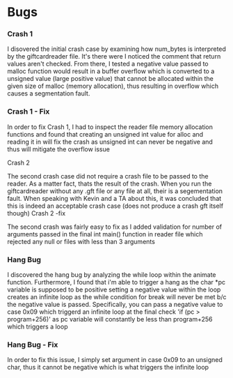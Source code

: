 <h1> Bugs </h1>

<h3> Crash 1</h3>
<p> I disovered the initial crash case by examining how num_bytes is interpreted by the giftcardreader file. It's there were I noticed the comment that return values aren't checked. From there, I tested a negative value passed to malloc function would result in a buffer overflow which is converted to a unsigned value (large positive value) that cannot be allocated within the given size of malloc (memory allocation), thus resulting in overflow which causes a segmentation fault. 
</p>

<h3> Crash 1 - Fix </h3>
<p> In order to fix Crash 1, I had to inspect the reader file memory allocation functions and found that creating an unsigned int value for alloc and reading it in will fix the crash as unsigned int can never be negative and thus will mitigate the overflow issue </p>

</h3> Crash 2 </h3>
<p> The second crash case did not require a crash file to be passed to the reader. As a matter fact, thats the result of the crash. When you run the giftcardreader without any .gft file or any file at all, their is a segementation fault. When speaking with Kevin and a TA about this, it was concluded that this is indeed an acceptable crash case (does not produce a crash gft itself though)

</h3> Crash 2 -fix  </h3>
<p> The second crash was fairly easy to fix as I added validation for number of arguments passed in the final int main() function in reader file which rejected any null or files with less than 3 arguments</p>

<h3> Hang Bug </h3>

<p> I discovered the hang bug by analyzing the while loop within the animate function. Furthermore, I found that i'm able to trigger a hang as the char *pc variable is supposed to be positive setting a negative value within the loop creates an infinite loop as the while condition for break will never be met b/c the negative value is passed. Specifically, you can pass a negative value to case 0x09 which triggerd an infinite loop at the final check 'if (pc > program+256)' as pc variable will constantly be less than program+256 which triggers a loop<p> 

<h3> Hang Bug - Fix </h3>

<p> In order to fix this issue, I simply set  argument in case 0x09 to an unsigned char, thus it cannot be negative which is what triggers the infinite loop <p> 